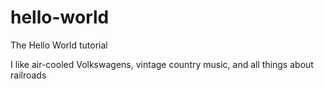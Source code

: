# hello-world
The Hello World tutorial


I like air-cooled Volkswagens, vintage country music, and all things about railroads
